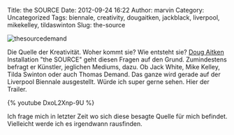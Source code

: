 Title: the SOURCE
Date: 2012-09-24 16:22
Author: marvin
Category: Uncategorized
Tags: biennale, creativity, dougaitken, jackblack, liverpool, mikekelley, tildaswinton
Slug: the-source

![thesourcedemand]({filename}/images/thesourcedemand.jpg)

Die Quelle der Kreativität. Woher kommt sie? Wie entsteht sie? [Doug
Aitken](http://en.wikipedia.org/wiki/Doug_Aitken) Installation "the
SOURCE" geht diesen Fragen auf den Grund. Zumindestens befragt er
Künstler, jeglichen Mediums, dazu. Ob Jack White, Mike Kelley, Tilda
Swinton oder auch Thomas Demand. Das ganze wird gerade auf der Liverpool
Biennale ausgestellt. Würde ich super gerne sehen. Hier der Trailer.

{% youtube DxoL2Xnp-9U %}

Ich frage mich in letzter Zeit wo sich diese besagte Quelle für mich
befindet. Vielleicht werde ich es irgendwann rausfinden.


